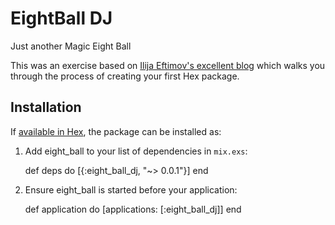 # EightBall DJ

Just another Magic Eight Ball

This was an exercise based on [Ilija Eftimov's excellent blog](http://eftimov.net/writing-elixir-library/) which walks you through the process of creating your first Hex package.

## Installation

If [available in Hex](https://hex.pm/docs/publish), the package can be installed as:

  1. Add eight_ball to your list of dependencies in `mix.exs`:

        def deps do
          [{:eight_ball_dj, "~> 0.0.1"}]
        end

  2. Ensure eight_ball is started before your application:

        def application do
          [applications: [:eight_ball_dj]]
        end
